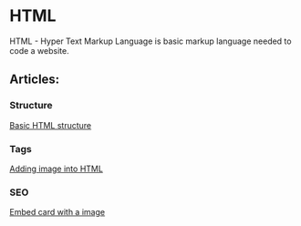 # HTML
HTML - Hyper Text Markup Language is basic markup language needed to code a website.

## Articles:

### Structure
[Basic HTML structure](structure.html)

### Tags
[Adding image into HTML](/html/tags/image.html)

### SEO
[Embed card with a image](/html/seo/embedcard.html)

